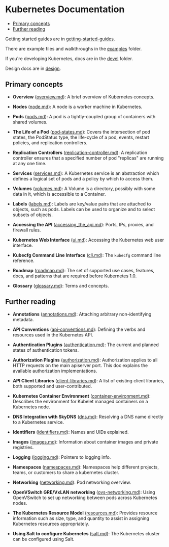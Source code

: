 # Kubernetes Documentation

* [Primary concepts](#primary-concepts)
* [Further reading](#further-reading)


Getting started guides are in [getting-started-guides](getting-started-guides).

There are example files and walkthroughs in the [examples](../examples) folder.

If you're developing Kubernetes, docs are in the [devel](devel) folder.

Design docs are in [design](design).

## Primary concepts

* **Overview** ([overview.md](overview.md)): A brief overview
  of Kubernetes concepts. 

* **Nodes** ([node.md](node.md)): A node is a worker machine in Kubernetes.

* **Pods** ([pods.md](pods.md)): A pod is a tightly-coupled group of containers
  with shared volumes.

* **The Life of a Pod** ([pod-states.md](pod-states.md)):
  Covers the intersection of pod states, the PodStatus type, the life-cycle
  of a pod, events, restart policies, and replication controllers.

* **Replication Controllers** ([replication-controller.md](replication-controller.md)):
  A replication controller ensures that a specified number of pod "replicas" are 
  running at any one time.

* **Services** ([services.md](services.md)): A Kubernetes service is an abstraction 
  which defines a logical set of pods and a policy by which to access them.

* **Volumes** ([volumes.md](volumes.md)): A Volume is a directory, possibly with some 
  data in it, which is accessible to a Container.

* **Labels** ([labels.md](labels.md)): Labels are key/value pairs that are 
  attached to objects, such as pods. Labels can be used to organize and to 
  select subsets of objects. 

* **Accessing the API** ([accessing_the_api.md](accessing_the_api.md)):
  Ports, IPs, proxies, and firewall rules.

* **Kubernetes Web Interface** ([ui.md](ui.md)): Accessing the Kubernetes
  web user interface.

* **Kubecfg Command Line Interface** ([cli.md](cli.md)):
  The `kubecfg` command line reference.

* **Roadmap** ([roadmap.md](roadmap.md)): The set of supported use cases, features,
  docs, and patterns that are required before Kubernetes 1.0.

* **Glossary** ([glossary.md](glossary.md)): Terms and concepts.


## Further reading


* **Annotations** ([annotations.md](annotations.md)): Attaching
  arbitrary non-identifying metadata.

* **API Conventions** ([api-conventions.md](api-conventions.md)):
  Defining the verbs and resources used in the Kubernetes API.

* **Authentication Plugins** ([authentication.md](authentication.md)):
  The current and planned states of authentication tokens.

* **Authorization Plugins** ([authorization.md](authorization.md)):
  Authorization applies to all HTTP requests on the main apiserver port.
  This doc explains the available authorization implementations.

* **API Client Libraries** ([client-libraries.md](client-libraries.md)):
  A list of existing client libraries, both supported and user-contributed.

* **Kubernetes Container Environment** ([container-environment.md](container-environment.md)):
  Describes the environment for Kubelet managed containers on a Kubernetes
  node.

* **DNS Integration with SkyDNS** ([dns.md](dns.md)):
  Resolving a DNS name directly to a Kubernetes service.

* **Identifiers** ([identifiers.md](identifiers.md)): Names and UIDs
  explained.

* **Images** ([images.md](images.md)): Information about container images
  and private registries.

* **Logging** ([logging.md](logging.md)): Pointers to logging info.

* **Namespaces** ([namespaces.md](namespaces.md)): Namespaces help different
  projects, teams, or customers to share a kubernetes cluster.

* **Networking** ([networking.md](networking.md)): Pod networking overview.

* **OpenVSwitch GRE/VxLAN networking** ([ovs-networking.md](ovs-networking.md)):
  Using OpenVSwitch to set up networking between pods across
  Kubernetes nodes.

* **The Kubernetes Resource Model** ([resources.md](resources.md)):
  Provides resource information such as size, type, and quantity to assist in
  assigning Kubernetes resources appropriately.

* **Using Salt to configure Kubernetes** ([salt.md](salt.md)): The Kubernetes
  cluster can be configured using Salt.

